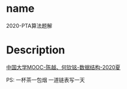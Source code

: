# name
2020-PTA算法题解

# Description
[中国大学MOOC-陈越、何钦铭-数据结构-2020夏](http://www.icourse163.org/course/ZJU-93001)

PS: 一杯茶一包烟 一道链表写一天
